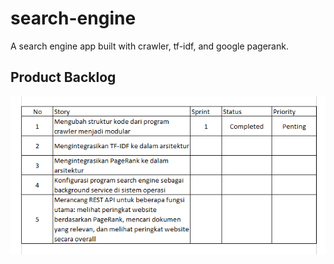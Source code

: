 # search-engine

A search engine app built with crawler, tf-idf, and google pagerank.

## Product Backlog

![Product Backlog](docs/product_backlog.png)
